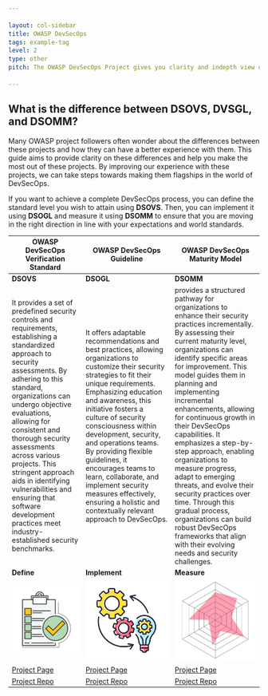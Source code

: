```yaml
---

layout: col-sidebar
title: OWASP DevSecOps
tags: example-tag
level: 2
type: other
pitch: The OWASP DevSecOps Project gives you clarity and indepth view of DevSecOps Umbrella

---
```


## What is the difference between DSOVS, DVSGL, and DSOMM?  
Many OWASP project followers often wonder about the differences between these projects and how they can have a better experience with them. This guide aims to provide clarity on these differences and help you make the most out of these projects. By improving our experience with these projects, we can take steps towards making them flagships in the world of DevSecOps.


If you want to achieve a complete DevSecOps process, you can define the standard level you wish to attain using **DSOVS**. Then, you can implement it using **DSOGL** and measure it using **DSOMM** to ensure that you are moving in the right direction in line with your expectations and world standards.

 OWASP DevSecOps Verification Standard                                  | OWASP DevSecOps Guideline                                             | OWASP DevSecOps Maturity Model                                     |
|-------------------------------------------------------------------------|-------------------------------------------------------------------------|---------------------------------------------------------------------|
| **DSOVS**     | **DSOGL**        | **DSOMM** |
| It provides a set of predefined security controls and requirements, establishing a standardized approach to security assessments. By adhering to this standard, organizations can undergo objective evaluations, allowing for consistent and thorough security assessments across various projects. This stringent approach aids in identifying vulnerabilities and ensuring that software development practices meet industry-established security benchmarks. | It offers adaptable recommendations and best practices, allowing organizations to customize their security strategies to fit their unique requirements. Emphasizing education and awareness, this initiative fosters a culture of security consciousness within development, security, and operations teams. By providing flexible guidelines, it encourages teams to learn, collaborate, and implement security measures effectively, ensuring a holistic and contextually relevant approach to DevSecOps.  |  provides a structured pathway for organizations to enhance their security practices incrementally. By assessing their current maturity level, organizations can identify specific areas for improvement. This model guides them in planning and implementing incremental enhancements, allowing for continuous growth in their DevSecOps capabilities. It emphasizes a step-by-step approach, enabling organizations to measure progress, adapt to emerging threats, and evolve their security practices over time. Through this gradual process, organizations can build robust DevSecOps frameworks that align with their evolving needs and security challenges.  |
| **Define**  | **Implement** | **Measure** |
| ![DSOVS](/assets/images/DSOVS.jpg) | ![DSOGL](/assets/images/DSOGL.jpg) | ![DSOMM](/assets/images/DSOMM.jpg) | 
| [Project Page](https://owasp.org/www-project-devsecops-verification-standard/)   | [Project Page](https://owasp.org/www-project-devsecops-guideline/)    | [Project Page](https://owasp.org/www-project-devsecops-maturity-model/) |
| [Project Repo](https://github.com/OWASP/www-project-devsecops-verification-standard)  | [Project Repo](https://github.com/OWASP/DevSecOpsGuideline)  | [Project Repo](https://github.com/devsecopsmaturitymodel/DevSecOps-MaturityModel) | 

